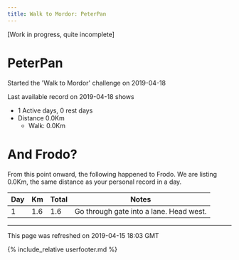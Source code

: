 ```yaml
---
title: Walk to Mordor: PeterPan
---
```


\[Work in progress, quite incomplete\]

# PeterPan

Started the 'Walk to Mordor' challenge on 2019-04-18

Last available record on 2019-04-18 shows
* 1 Active days, 0 rest days
* Distance 0.0Km
  * Walk: 0.0Km

# And Frodo?
From this point onward, the following happened to Frodo.
We are listing 0.0Km, the same distance as your personal record in a day.

| Day | Km | Total | Notes |
| --- | --- | --- | --- |
| 1 | 1.6 | 1.6 | Go through gate into a lane. Head west. |


---
This page was refreshed on 2019-04-15 18:03 GMT

{% include_relative userfooter.md %}
